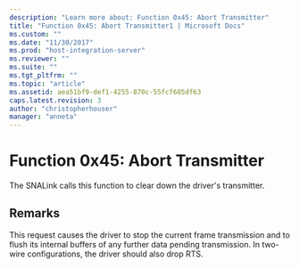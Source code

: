 ```yaml
---
description: "Learn more about: Function 0x45: Abort Transmitter"
title: "Function 0x45: Abort Transmitter1 | Microsoft Docs"
ms.custom: ""
ms.date: "11/30/2017"
ms.prod: "host-integration-server"
ms.reviewer: ""
ms.suite: ""
ms.tgt_pltfrm: ""
ms.topic: "article"
ms.assetid: aea51bf9-def1-4255-870c-55fcf605df63
caps.latest.revision: 3
author: "christopherhouser"
manager: "anneta"
---
```

# Function 0x45: Abort Transmitter
The SNALink calls this function to clear down the driver's transmitter.  
  
## Remarks  
 This request causes the driver to stop the current frame transmission and to flush its internal buffers of any further data pending transmission. In two-wire configurations, the driver should also drop RTS.
